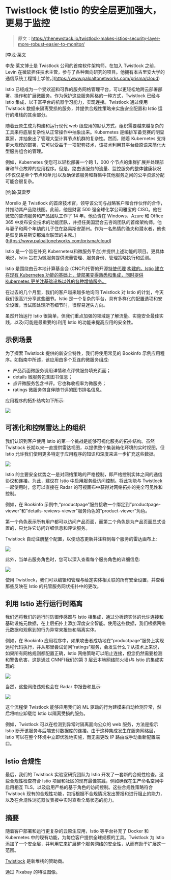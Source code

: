 # Twistlock 使 Istio 的安全层更加强大，更易于监控

> 原文：<https://thenewstack.io/twistlock-makes-istios-security-layer-more-robust-easier-to-monitor/>

[](https://www.paloaltonetworks.com/prisma/cloud)

 [李龙·莱文

李龙·莱文博士是 Twistlock 公司的首席软件架构师。在加入 Twistlock 之前，Levin 在微软担任技术主管，参与了各种面向研究的项目。他拥有本古里安大学的通信系统工程博士学位。](https://www.paloaltonetworks.com/prisma/cloud) [](https://www.paloaltonetworks.com/prisma/cloud)

Istio 已经成为一个受欢迎和可靠的服务网格管理平台，可以更轻松地跨云部署部署、操作和扩展微服务。作为保护这些服务网格的一种方式，Twistlock 已经与 Istio 集成，以丰富平台的机器学习能力，实现连接。Twistlock 通过使用 Twistlock 数据来隔离受损的服务，并提供合规性策略来实施安全配置和 Istio 运行的堆栈的其余部分。

随着云原生成为构建和运行现代 web 级应用的默认方式，组织需要越来越复杂的工具来将底层复杂性从正常操作中抽象出来。Kubernetes 是编排军备竞赛的明显赢家，并抽象出了管理大型计算节点机群的复杂性。然而，随着 Kubernetes 支持更大规模的部署，它可以受益于一项配套技术，该技术利用其平台级原语来简化大型服务组合的管理。

例如，Kubernetes 使您可以轻松部署一个跨 1，000 个节点的集群扩展并处理部署和节点故障的应用程序。但是，路由该服务的流量、监控服务的整体健康状况(不仅仅是单个节点和单元)以及确保该服务和群集中其他服务之间的公平资源分配可能会很复杂。

 [约翰·莫雷罗

Morello 是 Twistlock 的首席技术官，领导该公司与战略客户和合作伙伴的合作，并推动其产品路线图。此前，他是财富 500 强全球化学公司雅宝的 CISO。他在微软的咨询服务和产品团队工作了 14 年。他负责在 Windows、Azure 和 Office 365 中发布安全技术的功能团队，并担任美国混合云咨询团队的首席架构师。他与妻子和两个年幼的儿子住在路易斯安那州。作为一名热情的渔夫和潜水者，他也是恢复路易斯安那海岸联盟的主席。](https://www.paloaltonetworks.com/prisma/cloud) 

Istio 是一个旨在补充 Kubernetes(和微服务平台)并提供上述功能的项目。更具体地说，Istio 旨在为微服务提供流量管理、服务身份、管理策略执行和遥测。

Istio 是围绕由云本地计算基金会 (CNCF)托管的开源[特使代理](https://www.envoyproxy.io/) [构建的。Istio 建立在现有 Kubernetes 功能的基础上，使部署变得熟悉和集成，同时提供 Kubernetes 更关注基础设施以外的各种增值服务。](https://www.cncf.io/blog/2017/09/13/cncf-hosts-envoy/)

在过去的几个月里，我们的客户越来越多地询问 Twistlock 对 Istio 的计划，今天我们很高兴分享这些细节。Istio 是一个复杂的平台，具有多样化的配置选项和安全设置，当试图处理所有细节时，很容易迷失方向。

虽然开始运行 Istio 很简单，但我们重点加强的领域是了解流量、实施安全最佳实践，以及(可能是最重要的)利用 Istio 的功能来提高应用的安全性。

## 示例场景

为了探索 Twistlock 提供的新安全特性，我们将使用常见的 Bookinfo 示例应用程序。如指南中所述，该应用由多个互连的微服务组成:

*   产品页面微服务调用详情和点评微服务填充页面；
*   details 微服务包含图书信息；
*   点评微服务包含书评。它也称收视率为微服务；
*   ratings 微服务包含伴随书评的图书排名信息。

应用程序的拓扑结构如下所示:

![](img/e5b6a6fb2673c066f2aeff4802934262.png)

## 可视化和控制雷达上的组织

我们认识到客户使用 Istio 的第一个挑战是能够可视化服务的拓扑结构。虽然 Twistlock 长期以来一直提供雷达视图，以提供整个集装箱化环境的实时视图，但 Istio 允许我们使用更多特定于应用程序的知识和深度来进一步扩充这些数据。

![](img/fbba11e61fda3bcab87ba525a8035c5f.png)

Istio 的主要安全优势之一是对网络策略的严格控制，即严格控制实体之间的通信协议和连接。为此，建议在 Istio 中启用服务级访问控制。将此功能与 Twistlock 一起使用时，您可以直接在 Radar 的可视画布中获得对网络拓扑的完全可见性和控制。

例如，在 Bookinfo 示例中,“productpage”服务接收一个绑定到“productpage-viewer”和“details-reviews-viewer”服务角色的“product-viewer”角色。

第一个角色表示所有用户都可以访问产品页面，而第二个角色是为产品页面显式设置的，只允许它访问详细信息和评论服务。

Twistlock 自动注册整个配置，以便动态更新并注释到每个服务的雷达画布上:

![](img/3e05e8e6411c75aa37e698c0ee55ed9b.png)

此外，当单击服务角色时，您可以深入查看每个服务角色的详细信息:

![](img/78e5a9044960dfded972eed6181306b0.png)

使用 Twistlock，我们可以编辑和管理与给定实体相关联的所有安全设置，并查看那些反映在 Istio 的托管服务网状拓扑中的更改。

## 利用 Istio 进行运行时隔离

我们还将我们的运行时防御传感器与 Istio 相集成，通过分析跨实体的允许连接和基础设施元数据，在上层拓扑上添加深度安全智能。使用这些数据，我们根据网络元数据和观察到的行为异常来报告和隔离实体。

例如，在 Bookinfo 应用程序中，如果攻击者成功地在“productpage”服务上实现远程代码执行，并从那里尝试访问“ratings”服务，会发生什么？从技术上来说，如果所有网格规则都配置正确，Istio 网络策略可以阻止连接，但您仍然需要检测和警告危害，这是通过 CNNF(我们的第 3 层云本地网络防火墙)与 Istio 的集成实现的:

![](img/4e419233f1228e6871a79b2889e87b91.png)

当然，这些网络违规也会在 Radar 中报告和显示:

![](img/8471654fbc697246b0521f612b4158fc.png)

这个流程使 Twistlock 能够应用我们的 ML 驱动的行为建模来自动检测异常，然后将响应卸载给 Istio 以隔离受损的服务。

例如，Twistlock 可以在检测到异常时隔离面向公众的 web 服务，方法是指示 Istio 断开该服务与后端支付数据库的连接。由于这种集成发生在服务网格层，Istio 可以在整个环境中立即优雅地实施，而无需更改 IP 路由或手动重新配置端口。

## Istio 合规性

最后，我们的 Twistlock 实验室研究团队为 Istio 开发了一套新的合规性检查。这些合规性检查符合 Istio 项目和社区的现有最佳实践，例如确保在生产命名空间中启用相互 TLS，以及启用严格的基于角色的访问控制。这些合规性策略符合 Twistlock 现有的合规性功能，包括根据不合规情况发出警报和进行阻止的能力，以及在合规性浏览器仪表板中实时查看全局状态的能力。

## 摘要

随着客户部署和运行更复杂的云原生应用，Istio 等平台补充了 Docker 和 Kubernetes 中的现有功能，为每位客户提供全球规模的工具。Twistlock 为 Istio 添加了一个安全层，并利用它来扩展整个服务网络的安全性，从而有助于扩展这一范围。

[Twistlock](https://www.paloaltonetworks.com/prisma/cloud) 是新堆栈的赞助商。

通过 Pixabay 的特征图像。

<svg xmlns:xlink="http://www.w3.org/1999/xlink" viewBox="0 0 68 31" version="1.1"><title>Group</title> <desc>Created with Sketch.</desc></svg>